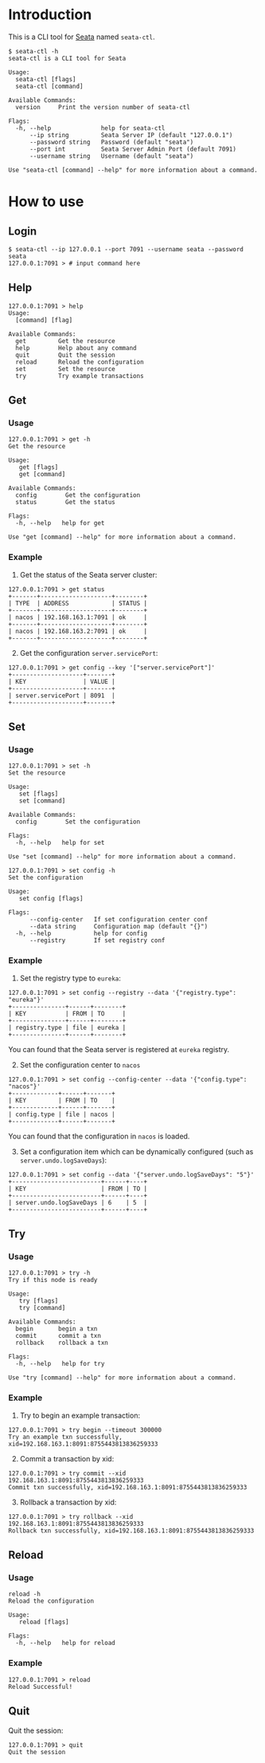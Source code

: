 # Introduction

This is a CLI tool for [Seata](https://github.com/seata/seata) named `seata-ctl`.

```shell
$ seata-ctl -h
seata-ctl is a CLI tool for Seata

Usage:
  seata-ctl [flags]
  seata-ctl [command]

Available Commands:
  version     Print the version number of seata-ctl

Flags:
  -h, --help              help for seata-ctl
      --ip string         Seata Server IP (default "127.0.0.1")
      --password string   Password (default "seata")
      --port int          Seata Server Admin Port (default 7091)
      --username string   Username (default "seata")

Use "seata-ctl [command] --help" for more information about a command.
```
# How to use

## Login

```shell
$ seata-ctl --ip 127.0.0.1 --port 7091 --username seata --password seata
127.0.0.1:7091 > # input command here
```

## Help

```shell
127.0.0.1:7091 > help
Usage:
  [command] [flag] 

Available Commands:
  get         Get the resource
  help        Help about any command
  quit        Quit the session
  reload      Reload the configuration
  set         Set the resource
  try         Try example transactions
```

## Get

### Usage

```shell
127.0.0.1:7091 > get -h    
Get the resource

Usage:
   get [flags]
   get [command]

Available Commands:
  config        Get the configuration
  status        Get the status

Flags:
  -h, --help   help for get

Use "get [command] --help" for more information about a command.
```

### Example

1. Get the status of the Seata server cluster:

```shell
127.0.0.1:7091 > get status
+-------+--------------------+--------+
| TYPE  | ADDRESS            | STATUS |
+-------+--------------------+--------+
| nacos | 192.168.163.1:7091 | ok     |
+-------+--------------------+--------+
| nacos | 192.168.163.2:7091 | ok     |
+-------+--------------------+--------+
```

2. Get the configuration `server.servicePort`:

```shell
127.0.0.1:7091 > get config --key '["server.servicePort"]'
+--------------------+-------+
| KEY                | VALUE |
+--------------------+-------+
| server.servicePort | 8091  |
+--------------------+-------+
```

## Set

### Usage

```shell
127.0.0.1:7091 > set -h                    
Set the resource

Usage:
   set [flags]
   set [command]

Available Commands:
  config        Set the configuration

Flags:
  -h, --help   help for set

Use "set [command] --help" for more information about a command.
```

```shell
127.0.0.1:7091 > set config -h
Set the configuration

Usage:
   set config [flags]

Flags:
      --config-center   If set configuration center conf
      --data string     Configuration map (default "{}")
  -h, --help            help for config
      --registry        If set registry conf
```

### Example

1. Set the registry type to `eureka`:

```shell
127.0.0.1:7091 > set config --registry --data '{"registry.type": "eureka"}'
+---------------+------+--------+
| KEY           | FROM | TO     |
+---------------+------+--------+
| registry.type | file | eureka |
+---------------+------+--------+
```

You can found that the Seata server is registered at `eureka` registry.

2. Set the configuration center to `nacos`

```shell
127.0.0.1:7091 > set config --config-center --data '{"config.type": "nacos"}'
+-------------+------+-------+
| KEY         | FROM | TO    |
+-------------+------+-------+
| config.type | file | nacos |
+-------------+------+-------+
```

You can found that the configuration in `nacos` is loaded.

3. Set a configuration item which can be dynamically configured (such as `server.undo.logSaveDays`):

```shell
127.0.0.1:7091 > set config --data '{"server.undo.logSaveDays": "5"}'
+-------------------------+------+----+
| KEY                     | FROM | TO |
+-------------------------+------+----+
| server.undo.logSaveDays | 6    | 5  |
+-------------------------+------+----+
```

## Try

### Usage

```shell
127.0.0.1:7091 > try -h
Try if this node is ready

Usage:
   try [flags]
   try [command]

Available Commands:
  begin       begin a txn
  commit      commit a txn
  rollback    rollback a txn

Flags:
  -h, --help   help for try

Use "try [command] --help" for more information about a command.
```

### Example

1. Try to begin an example transaction:

```shell
127.0.0.1:7091 > try begin --timeout 300000
Try an example txn successfully, xid=192.168.163.1:8091:8755443813836259333
```

2. Commit a transaction by xid:

```shell
127.0.0.1:7091 > try commit --xid 192.168.163.1:8091:8755443813836259333
Commit txn successfully, xid=192.168.163.1:8091:8755443813836259333
```

3. Rollback a transaction by xid:

```shell
127.0.0.1:7091 > try rollback --xid 192.168.163.1:8091:8755443813836259333
Rollback txn successfully, xid=192.168.163.1:8091:8755443813836259333
```

## Reload

### Usage

```shell
reload -h
Reload the configuration

Usage:
   reload [flags]

Flags:
  -h, --help   help for reload
```

### Example

```shell
127.0.0.1:7091 > reload
Reload Successful!
```

## Quit

Quit the session:

```shell
127.0.0.1:7091 > quit
Quit the session
```